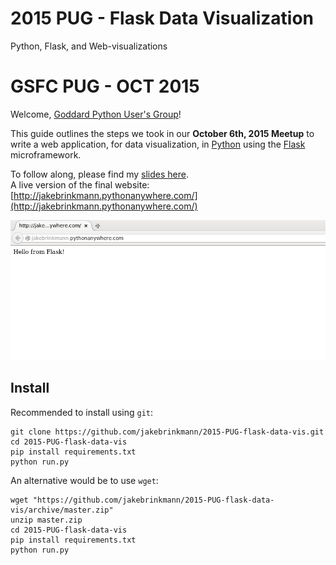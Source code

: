 # 2015 PUG - Flask Data Visualization

Python, Flask, and Web-visualizations

# GSFC PUG - OCT 2015

Welcome, [Goddard Python User's Group](https://lists.nasa.gov/mailman/listinfo/gsfc-python-users)!  

This guide outlines the steps we took in our **October 6th, 2015 Meetup** to write a web application, for data visualization, in [Python](http://python.org/) using the [Flask](http://flask.pocoo.org/) microframework.

To follow along, please find my [slides here](http://jakebrinkmann.github.io/2015-PUG-flask-data-vis).  
A live version of the final website: [http://jakebrinkmann.pythonanywhere.com/](http://jakebrinkmann.pythonanywhere.com/)

![Screenshot](Screenshot.png)

## Install

Recommended to install using `git`:

    git clone https://github.com/jakebrinkmann/2015-PUG-flask-data-vis.git
    cd 2015-PUG-flask-data-vis
    pip install requirements.txt
    python run.py

An alternative would be to use `wget`:

    wget "https://github.com/jakebrinkmann/2015-PUG-flask-data-vis/archive/master.zip"
    unzip master.zip
    cd 2015-PUG-flask-data-vis
    pip install requirements.txt
    python run.py

